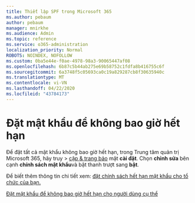 ```yaml
---
title: Thiết lập SPF trong Microsoft 365
ms.author: pebaum
author: pebaum
manager: mnirkhe
ms.audience: Admin
ms.topic: reference
ms.service: o365-administration
localization_priority: Normal
ROBOTS: NOINDEX, NOFOLLOW
ms.custom: 0ba5e44e-f0ae-4978-98a3-90065447af08
ms.openlocfilehash: 6b87c5b44ab275e69b58752c1fdfa8b416755c6f
ms.sourcegitcommit: 6a3748f5c05693ca0c19a829287cb8f30635940c
ms.translationtype: MT
ms.contentlocale: vi-VN
ms.lasthandoff: 04/22/2020
ms.locfileid: "43784173"
---
```

# <a name="set-passwords-to-never-expire"></a>Đặt mật khẩu để không bao giờ hết hạn 

Để đặt tất cả mật khẩu không bao giờ hết hạn, trong Trung tâm quản trị Microsoft 365, hãy truy > [cập &amp; trang bảo](https://portal.office.com/adminportal/home#/settings/security) mật **cài đặt**. Chọn **chỉnh sửa** bên cạnh **chính sách mật khẩu**và bật thanh trượt sang **bật**.
  
Để biết thêm thông tin chi tiết xem: [đặt chính sách hết hạn mật khẩu cho tổ chức của bạn.](https://docs.microsoft.com/office365/admin/manage/set-password-expiration-policy)
  
[Đặt mật khẩu để không bao giờ hết hạn cho người dùng cụ thể](https://docs.microsoft.com/office365/admin/add-users/set-password-to-never-expire)
  
